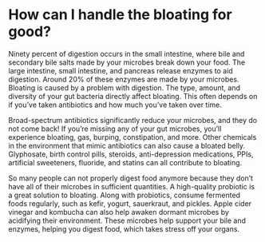 # How can I handle the bloating for good?

Ninety percent of digestion occurs in the small intestine, where bile and secondary bile salts made by your microbes break down your food. The large intestine, small intestine, and pancreas release enzymes to aid digestion. Around 20% of these enzymes are made by your microbes. Bloating is caused by a problem with digestion. The type, amount, and diversity of your gut bacteria directly affect bloating. This often depends on if you’ve taken antibiotics and how much you’ve taken over time.

Broad-spectrum antibiotics significantly reduce your microbes, and they do not come back! If you’re missing any of your gut microbes, you’ll experience bloating, gas, burping, constipation, and more. Other chemicals in the environment that mimic antibiotics can also cause a bloated belly. Glyphosate, birth control pills, steroids, anti-depression medications, PPIs, artificial sweeteners, fluoride, and statins can all contribute to bloating.

So many people can not properly digest food anymore because they don’t have all of their microbes in sufficient quantities. A high-quality probiotic is a great solution to bloating. Along with probiotics, consume fermented foods regularly, such as kefir, yogurt, sauerkraut, and pickles. Apple cider vinegar and kombucha can also help awaken dormant microbes by acidifying their environment. These microbes help support your bile and enzymes, helping you digest food, which takes stress off your organs.